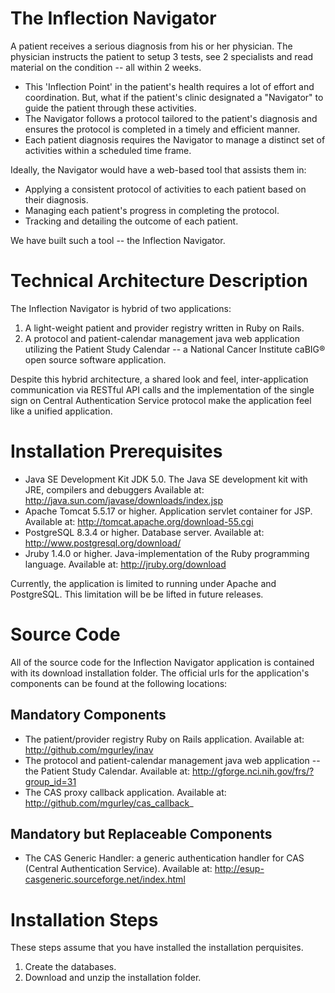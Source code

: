 # The Inflection Navigator

A patient receives a serious diagnosis from his or her physician. The physician instructs the patient to setup 3 tests, see 2 specialists and read material on the condition -- all within 2 weeks.

- This 'Inflection Point' in the patient's health requires a lot of effort and coordination.  But, what if the patient's clinic designated a "Navigator" to guide the patient through these activities.
- The Navigator follows a protocol tailored to the patient's diagnosis and ensures the protocol is completed in a timely and efficient manner.
- Each patient diagnosis requires the Navigator to manage a distinct set of activities within a scheduled time frame.

Ideally, the Navigator would have a web-based tool that assists them in:

- Applying a consistent protocol of activities to each patient based on their diagnosis.
- Managing each patient's progress in completing the protocol.
- Tracking and detailing the outcome of each patient.

We have built such a tool -- the Inflection Navigator.

# Technical Architecture Description

The Inflection Navigator is hybrid of two applications:

1. A light-weight patient and provider registry written in Ruby on Rails.
2. A protocol and patient-calendar management java web application utilizing the Patient Study Calendar -- a National Cancer Institute caBIG® open source software application.

Despite this hybrid architecture, a shared look and feel, inter-application communication via RESTful API calls and the implementation of the single sign on Central Authentication Service protocol make the application feel like a unified application.

# Installation Prerequisites

- Java SE Development Kit	JDK 5.0.  The Java SE development kit with JRE, compilers and debuggers  Available at: http://java.sun.com/javase/downloads/index.jsp
- Apache Tomcat 5.5.17 or higher.  Application servlet container for JSP.  Available at: http://tomcat.apache.org/download-55.cgi
- PostgreSQL 8.3.4 or higher.  Database server.  Available at: http://www.postgresql.org/download/
- Jruby 1.4.0 or higher.  Java-implementation of the Ruby programming language.  Available at: http://jruby.org/download

Currently, the application is limited to running under Apache and PostgreSQL.  This limitation will be be lifted in future releases.

# Source Code

All of the source code for the Inflection Navigator application is contained with its download installation folder.  The official urls for the application's components can be found at the following locations:

## Mandatory Components

- The patient/provider registry Ruby on Rails application.  Available at: http://github.com/mgurley/inav
- The protocol and patient-calendar management java web application -- the Patient Study Calendar.  Available at: http://gforge.nci.nih.gov/frs/?group_id=31
- The CAS proxy callback application.  Available at: http://github.com/mgurley/cas_callback_

## Mandatory but Replaceable Components
- The CAS Generic Handler: a generic authentication handler for CAS (Central Authentication Service).  Available at: http://esup-casgeneric.sourceforge.net/index.html

# Installation Steps

These steps assume that you have installed the installation perquisites.

1. Create the databases.
1. Download and unzip the installation folder.
